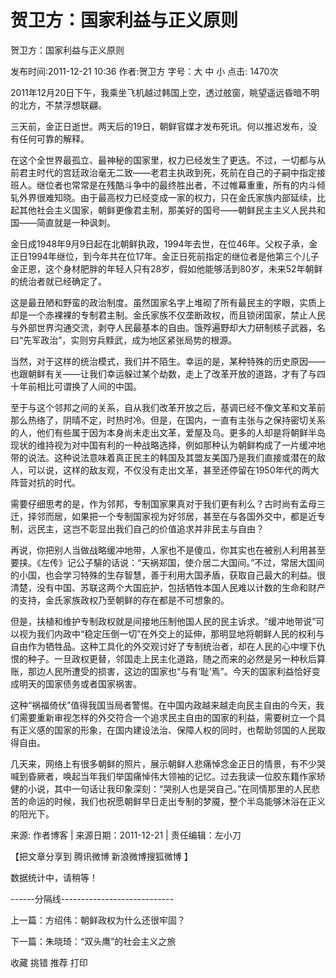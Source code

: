 # 贺卫方：国家利益与正义原则



贺卫方：国家利益与正义原则

发布时间:2011-12-21 10:36 作者:贺卫方 字号：大 中 小 点击: 1470次

2011年12月20日下午，我乘坐飞机越过韩国上空，透过舷窗，眺望遥远昏暗不明的北方，不禁浮想联翩。



三天前，金正日逝世。两天后的19日，朝鲜官媒才发布死讯。何以推迟发布，没有任何可靠的解释。



在这个全世界最孤立、最神秘的国家里，权力已经发生了更迭。不过，一切都与从前君主时代的宫廷政治毫无二致——老君主执政到死，死前在自己的子嗣中指定接班人。继位者也常常是在残酷斗争中的最终胜出者，不过帷幕重重，所有的内斗倾轧外界很难知晓。由于最高权力已经变成一家的权力，只在金氏家族内部延续，比起其他社会主义国家，朝鲜更像君主制，那美好的国号——朝鲜民主主义人民共和国——简直就是一种讽刺。



金日成1948年9月9日起在北朝鲜执政，1994年去世，在位46年。父权子承，金正日1994年继位，到今年共在位17年。金正日死前指定的继位者是他第三个儿子金正恩，这个身材肥胖的年轻人只有28岁，假如他能够活到80岁，未来52年朝鲜的统治者就已经确定了。



这是最丑陋和野蛮的政治制度。虽然国家名字上堆砌了所有最民主的字眼，实质上却是一个赤裸裸的专制君主制。金氏家族不仅垄断政权，而且锁闭国家，禁止人民与外部世界沟通交流，剥夺人民最基本的自由。饿殍遍野却大力研制核子武器，名曰“先军政治”，实则穷兵黩武，成为地区紧张局势的根源。



当然，对于这样的统治模式，我们并不陌生。幸运的是，某种特殊的历史原因——也跟朝鲜有关——让我们幸运躲过某个劫数，走上了改革开放的道路，才有了与四十年前相比可谓换了人间的中国。



至于与这个邻邦之间的关系，自从我们改革开放之后，基调已经不像文革和文革前那么热络了，阴晴不定，时热时冷。但是，在国内，一直有主张与之保持密切关系的人，他们有些属于因为本身尚未走出文革，爱屋及乌。更多的人却是将朝鲜半岛现状的维持视为对中国有利的一种战略选择，例如那种认为朝鲜构成了一片缓冲地带的说法。这种说法意味着真正民主的韩国及其盟友美国乃是我们直接或潜在的敌人，可以说，这样的敌友观，不仅没有走出文革，甚至还停留在1950年代的两大阵营对抗的时代。



需要仔细思考的是，作为邻邦，专制国家果真对于我们更有利么？古时尚有孟母三迁，择邻而居，如果把一个专制国家视为好邻居，甚至在与各国外交中，都是近专制，远民主，这岂不彰显出我们自己的价值追求并非民主与自由？



再说，你把别人当做战略缓冲地带，人家也不是傻瓜，你其实也在被别人利用甚至要挟。《左传》记公子騑的话说：“天祸郑国，使介居二大国间。”不过，常居大国间的小国，也会学习特殊的生存智慧，善于利用大国矛盾，获取自己最大的利益。很清楚，没有中国、苏联这两个大国庇护，包括牺牲本国人民难以计数的生命和财产的支持，金氏家族政权乃至朝鲜的存在都是不可想象的。



但是，扶植和维护专制政权就是间接地压制他国人民的民主诉求。“缓冲地带说”可以视为我们内政中“稳定压倒一切”在外交上的延伸，那明显地将朝鲜人民的权利与自由作为牺牲品。这种工具化的外交观讨好了专制统治者，却在人民的心中埋下仇恨的种子。一旦政权更替，邻国走上民主化道路，随之而来的必然是另一种秋后算账，那边人民所遭受的损害，这边的国家也“与有‘耻’焉”。今天的国家利益恰好变成明天的国家债务或者国家祸害。



这种“祸福倚伏”值得我国当局者警惕。在中国内政越来越走向民主自由的今天，我们需要重新审视怎样的外交符合一个追求民主自由的国家的利益，需要树立一个具有正义感的国家的形象，在国内建设法治、保障人权的同时，也帮助邻国的人民取得自由。



几天来，网络上有很多朝鲜的照片，展示朝鲜人悲痛悼念金正日的情景，有不少哭喊到昏厥者，唤起当年我们举国痛悼伟大领袖的记忆。过去我读一位胶东籍作家矫健的小说，其中一句话让我印象深刻：“哭别人也是哭自己。”在同情那里的人民悲苦的命运的时候，我们也祝愿朝鲜早日走出专制的梦魇，整个半岛能够沐浴在正义的阳光下。



来源: 作者博客 | 来源日期：2011-12-21 | 责任编辑：左小刀

【把文章分享到 腾讯微博 新浪微博搜狐微博 】

数据统计中，请稍等！

------分隔线----------------------------

上一篇：方绍伟：朝鲜政权为什么还很牢固？

下一篇：朱晓琦：“双头鹰”的社会主义之旅

收藏 挑错 推荐 打印
